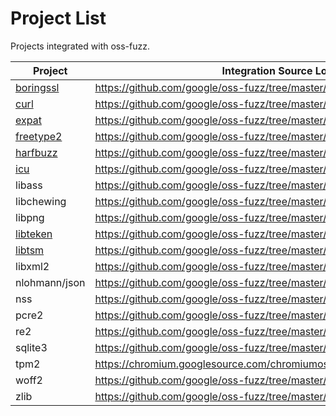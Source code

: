 # Project List

Projects integrated with oss-fuzz.

| Project | Integration Source Location |
| ------------ | --------------- |
| [boringssl](https://boringssl.googlesource.com/boringssl/) | https://github.com/google/oss-fuzz/tree/master/boringssl |
| [curl](https://curl.haxx.se/) | https://github.com/google/oss-fuzz/tree/master/curl |
| [expat](http://expat.sourceforge.net/) | https://github.com/google/oss-fuzz/tree/master/expat |
| [freetype2](https://www.freetype.org/) | https://github.com/google/oss-fuzz/tree/master/freetype2 |
| [harfbuzz](http://www.harfbuzz.org/) | https://github.com/google/oss-fuzz/tree/master/harfbuzz |
| [icu](http://site.icu-project.org/) | https://github.com/google/oss-fuzz/tree/master/icu |
| libass | https://github.com/google/oss-fuzz/tree/master/libass |
| libchewing | https://github.com/google/oss-fuzz/tree/master/libchewing |
| libpng | https://github.com/google/oss-fuzz/tree/master/libpng |
| [libteken](http://80386.nl/projects/libteken/) | https://github.com/google/oss-fuzz/tree/master/libtsm |
| [libtsm](https://www.freedesktop.org/wiki/Software/kmscon/libtsm/) | https://github.com/google/oss-fuzz/tree/master/libtsm |
| libxml2 | https://github.com/google/oss-fuzz/tree/master/libxml2 |
| nlohmann/json | https://github.com/google/oss-fuzz/tree/master/json |
| nss | https://github.com/google/oss-fuzz/tree/master/nss |
| pcre2 | https://github.com/google/oss-fuzz/tree/master/pcre2 |
| re2 | https://github.com/google/oss-fuzz/tree/master/re2 |
| sqlite3 | https://github.com/google/oss-fuzz/tree/master/sqlite3 | 
| tpm2 | https://chromium.googlesource.com/chromiumos/third_party/tpm2/+/master/fuzz/ |
| woff2 | https://github.com/google/oss-fuzz/tree/master/woff2 |
| zlib | https://github.com/google/oss-fuzz/tree/master/zlib |

